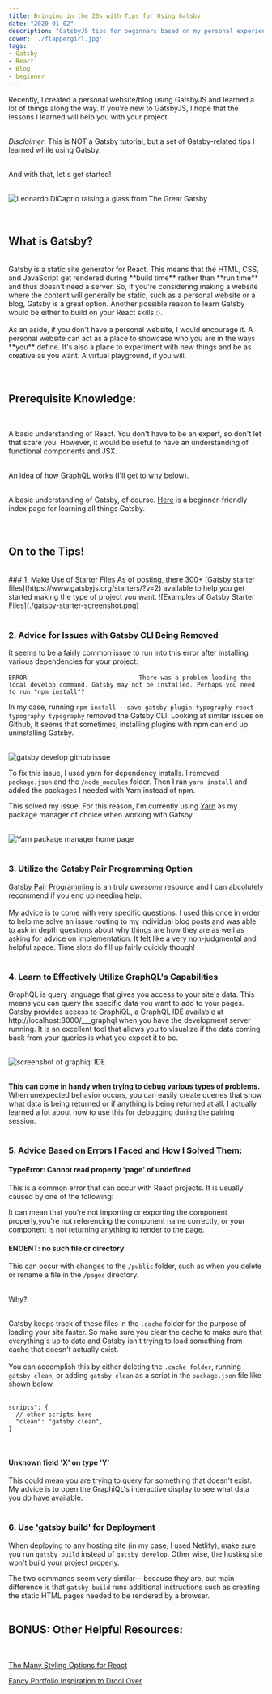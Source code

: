 ```yaml
---
title: Bringing in the 20s with Tips for Using Gatsby
date: "2020-01-02"
description: "GatsbyJS tips for beginners based on my personal experience."
cover: './flappergirl.jpg'
tags:
- Gatsby
- React
- Blog
- beginner
---
```


Recently, I created a personal website/blog using GatsbyJS and learned a lot of things along the way. If you're new to GatsbyJS, I hope that the lessons I learned will help you with your project. 
<br/><br/>

*Disclaimer*: This is NOT a Gatsby tutorial, but a set of Gatsby-related tips I learned while using Gatsby.
<br/><br/>
  
And with that, let's get started!
<br/><br/>

![Leonardo DiCaprio raising a glass from The Great Gatsby](https://media.giphy.com/media/g9582DNuQppxC/giphy-downsized-large.gif)
<br/><br/><br/>

## What is Gatsby?
  <br/>
  Gatsby is a static site generator for React. This means that the HTML, CSS, and JavaScript get rendered during **build time** rather than **run time** and thus doesn't need a server. So, if you're considering making a website where the content will generally be static, such as a personal website or a blog, Gatsby is a great option. Another possible reason to learn Gatsby would be either to build on your React skills :).
  <br/><br/>
  As an aside, if you don't have a personal website, I would encourage it. A personal website can act as a place to showcase who you are in the ways **you** define. It's also a place to experiment with new things and be as creative as you want. A virtual playground, if you will.
  <br/><br/><br/>

## Prerequisite Knowledge:
<br/>

A basic understanding of React. You don't have to be an expert, so don't let that scare you. However, it would be useful to have an understanding of functional components and JSX.
<br/><br/>

An idea of how [GraphQL](https://graphql.org/) works (I'll get to why below).
<br/><br/>

A basic understanding of Gatsby, of course. [Here](https://www.gatsbyjs.org/tutorial/) is a beginner-friendly index page for learning all things Gatsby.
<br/><br/><br/>

## On to the Tips!
<br/>
### 1. Make Use of Starter Files
As of posting, there 300+ [Gatsby starter files](https://www.gatsbyjs.org/starters/?v=2) available to help you get started making the type of project you want.
![Examples of Gatsby Starter Files](./gatsby-starter-screenshot.png)
<br/><br/>

### 2. Advice for Issues with Gatsby CLI Being Removed
It seems to be a fairly common issue to run into this error after installing various dependencies for your project:<br/><br/>
`ERROR                              
There was a problem loading the local develop command. Gatsby may not be installed. Perhaps you need to run "npm install"?`

In my case, running  `npm install --save gatsby-plugin-typography react-typography typography` 
removed the Gatsby CLI. Looking at similar issues on Github, it seems that sometimes, installing plugins with npm can end up uninstalling Gatsby. 
<br/><br/>

![gatsby develop github issue](./gatsby-develop-not-working.png)
<br/>

To fix this issue, I used yarn for dependency installs. I removed `package.json` and the `/node_modules` folder. Then I ran `yarn install` and added the packages I needed with Yarn instead of npm.

This solved my issue. For this reason, I'm currently using [Yarn](https://yarnpkg.com/) as my package manager of choice when working with Gatsby.
<br/><br/>

![Yarn package manager home page](./yarn-home-page.png)
<br/><br/>

### 3. Utilize the Gatsby Pair Programming Option
[Gatsby Pair Programming](https://www.gatsbyjs.org/contributing/pair-programming/) is an truly *awesome* resource and I can abcolutely recommend if you end up needing help. <br/><br/>
My advice is to come with very specific questions. I used this once in order to help me solve an issue routing to my individual blog posts and was able to ask in depth questions about why things are how they are as well as asking for advice on implementation. It felt like a very non-judgmental and helpful space. Time slots do fill up fairly quickly though!
<br/><br/>

### 4. Learn to Effectively Utilize GraphQL's Capabilities
GraphQL is query language that gives you access to your site's data. This means you can query the specific data you want to add to your pages. Gatsby provides access to GraphiQL, a GraphQL IDE available at  http://localhost:8000/___graphql when you have the development server running. It is an excellent tool that allows you to visualize if the data coming back from your queries is what you expect it to be. 
<br/><br/>

![screenshot of graphiql IDE](./graphiql-screenshot.png)
<br/><br/>

**This can come in handy when trying to debug various types of problems.**
<br/>
When unexpected behavior occurs, you can easily create queries that show what data is being returned or if anything is being returned at all. I actually learned a lot about how to use this for debugging during the pairing session.
<br/><br/>

### 5. Advice Based on Errors I Faced and How I Solved Them:

#### TypeError: Cannot read property 'page' of undefined <br/>
This is a common error that can occur with React projects. It is usually caused by one of the following:<br/>

It can mean that you're not importing or exporting the component properly,you're not referencing the component name correctly, or 
your component is not returning anything to render to the page.
<br/>

#### ENOENT: no such file or directory

This can occur with changes to the `/public` folder, such as when you delete or rename a file in the `/pages` directory.
<br/><br/>

Why?
<br/><br/>

Gatsby keeps track of these files in the `.cache` folder for the purpose of loading your site faster. So make sure you clear the cache to make sure that everything's up to date and Gatsby isn't trying to load something from cache that doesn't actually exist.<br/><br/> You can accomplish this by either deleting the `.cache folder`, running `gatsby clean`, or adding `gatsby clean` as a script in the `package.json` file like shown below.
<br/><br/>

```
scripts": {
  // other scripts here
  "clean": "gatsby clean",
}
```
<br/>

#### Unknown field 'X' on type 'Y'
This could mean you are trying to query for something that doesn't exist. My advice is to open the GraphiQL's interactive display to see what data you do have available. 
<br/><br/>

### 6. Use 'gatsby build' for Deployment
When deploying  to any hosting site (in my case, I used Netlify), make sure you run `gatsby build` instead of `gatsby develop`. Other wise, the hosting site won't build your project properly. <br/>

The two commands seem very similar-- because they are, but main difference is that `gatsby build` runs additional instructions such as creating the static HTML pages needed to be rendered by a browser.
<br/><br/>

## BONUS: Other Helpful Resources:
<br/>

[The Many Styling Options for React](https://www.gatsbyjs.org/docs/styling/)

[Fancy Portfolio Inspiration to Drool Over](https://www.awwwards.com/websites/portfolio/)